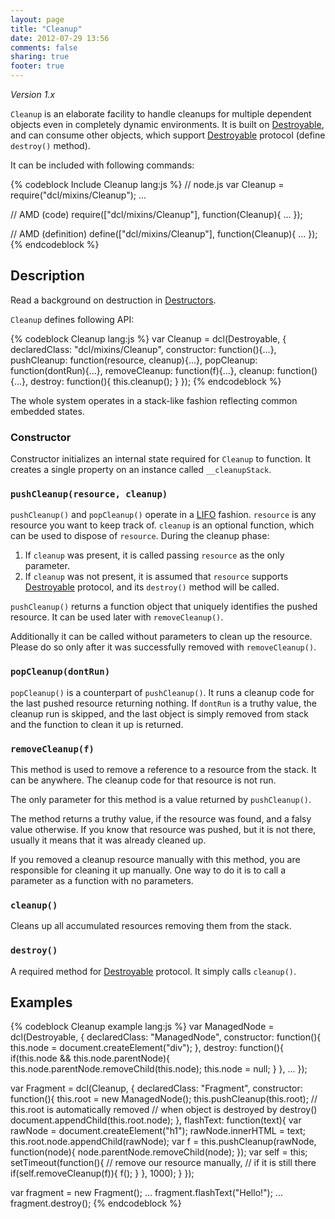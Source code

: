 ```yaml
---
layout: page
title: "Cleanup"
date: 2012-07-29 13:56
comments: false
sharing: true
footer: true
---
```


*Version 1.x*

`Cleanup` is an elaborate facility to handle cleanups for multiple
dependent objects even in completely dynamic environments. It is built on
[Destroyable](/1.x/docs/mixins/destroyable/), and can consume other objects,
which support [Destroyable](/1.x/docs/mixins/destroyable/) protocol
(define `destroy()` method).

It can be included with following commands:

{% codeblock Include Cleanup lang:js %}
// node.js
var Cleanup = require("dcl/mixins/Cleanup");
...

// AMD (code)
require(["dcl/mixins/Cleanup"], function(Cleanup){
  ...
});

// AMD (definition)
define(["dcl/mixins/Cleanup"], function(Cleanup){
  ...
});
{% endcodeblock %}

## Description

Read a background on destruction in [Destructors](/1.x/docs/general/destructors/).

`Cleanup` defines following API:

{% codeblock Cleanup lang:js %}
var Cleanup = dcl(Destroyable, {
  declaredClass: "dcl/mixins/Cleanup",
  constructor: function(){...},
  pushCleanup: function(resource, cleanup){...},
  popCleanup: function(dontRun){...},
  removeCleanup: function(f){...},
  cleanup: function(){...},
  destroy: function(){
    this.cleanup();
  }
});
{% endcodeblock %}

The whole system operates in a stack-like fashion reflecting common embedded states.

### Constructor

Constructor initializes an internal state required for `Cleanup` to function.
It creates a single property on an instance called `__cleanupStack`.

### `pushCleanup(resource, cleanup)`

`pushCleanup()` and `popCleanup()` operate in a [LIFO](http://en.wikipedia.org/wiki/LIFO)
fashion. `resource` is any resource you want to keep track of. `cleanup` is an optional
function, which can be used to dispose of `resource`. During the cleanup phase:

1. If `cleanup` was present, it is called passing `resource` as the only parameter.
2. If `cleanup` was not present, it is assumed that `resource` supports
[Destroyable](/1.x/docs/mixins/destroyable/) protocol, and its `destroy()` method
will be called.

`pushCleanup()` returns a function object that uniquely identifies the pushed
resource. It can be used later with `removeCleanup()`.

Additionally it can be called without parameters to clean up the resource.
Please do so only after it was successfully removed with `removeCleanup()`.

### `popCleanup(dontRun)`


`popCleanup()` is a counterpart of `pushCleanup()`. It runs a cleanup code for
the last pushed resource returning nothing. If `dontRun` is a truthy value,
the cleanup run is skipped, and the last object is simply removed from stack
and the function to clean it up is returned.

### `removeCleanup(f)`

This method is used to remove a reference to a resource from the stack. It can be
anywhere. The cleanup code for that resource is not run.

The only parameter for this method is a value returned by `pushCleanup()`.

The method returns a truthy value, if the resource was found, and a falsy value
otherwise. If you know that resource was pushed, but it is not there, usually
it means that it was already cleaned up.

If you removed a cleanup resource manually with this method, you are responsible
for cleaning it up manually. One way to do it is to call a parameter as
a function with no parameters.

### `cleanup()`

Cleans up all accumulated resources removing them from the stack.

### `destroy()`

A required method for [Destroyable](/1.x/docs/mixins/destroyable/) protocol.
It simply calls `cleanup()`.

## Examples

{% codeblock Cleanup example lang:js %}
var ManagedNode = dcl(Destroyable, {
  declaredClass: "ManagedNode",
  constructor: function(){
    this.node = document.createElement("div");
  },
  destroy: function(){
  	if(this.node && this.node.parentNode){
      this.node.parentNode.removeChild(this.node);
      this.node = null;
    }
  },
  ...
});

var Fragment = dcl(Cleanup, {
  declaredClass: "Fragment",
  constructor: function(){
    this.root = new ManagedNode();
    this.pushCleanup(this.root);
    // this.root is automatically removed
    // when object is destroyed by destroy()
    document.appendChild(this.root.node);
  },
  flashText: function(text){
    var rawNode = document.createElement("h1");
    rawNode.innerHTML = text;
    this.root.node.appendChild(rawNode);
    var f = this.pushCleanup(rawNode, function(node){
      node.parentNode.removeChild(node);
    });
    var self = this;
    setTimeout(function(){
      // remove our resource manually,
      // if it is still there
      if(self.removeCleanup(f)){
        f();
      }
    }, 1000);
  }
});

var fragment = new Fragment();
...
fragment.flashText("Hello!");
...
fragment.destroy();
{% endcodeblock %}
